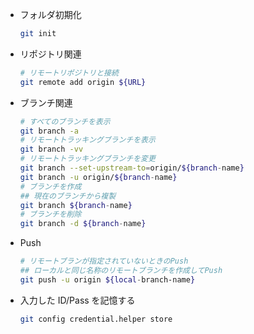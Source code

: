 
- フォルダ初期化
    ```bash
    git init
    ```
- リポジトリ関連
    ```bash
    # リモートリポジトリと接続
    git remote add origin ${URL}
    ```
- ブランチ関連
    ```bash
    # すべてのブランチを表示
    git branch -a
    # リモートトラッキングブランチを表示
    git branch -vv
    # リモートトラッキングブランチを変更
    git branch --set-upstream-to=origin/${branch-name}
    git branch -u origin/${branch-name}
    # ブランチを作成
    ## 現在のブランチから複製
    git branch ${branch-name}
    # ブランチを削除
    git branch -d ${branch-name}
    ```
- Push
    ```bash
    # リモートブランが指定されていないときのPush
    ## ローカルと同じ名称のリモートブランチを作成してPush
    git push -u origin ${local-branch-name}
    ```

- 入力した ID/Pass を記憶する
    ```bash
    git config credential.helper store
    ```